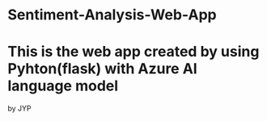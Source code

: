 # Sentiment-Analysis-Web-App
# This is the web app created by using Pyhton(flask) with Azure AI language model
by JYP
